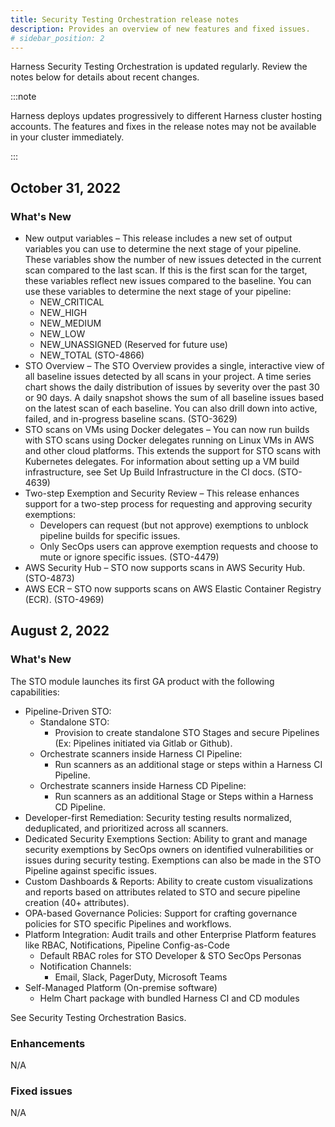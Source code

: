 ```yaml
---
title: Security Testing Orchestration release notes
description: Provides an overview of new features and fixed issues.
# sidebar_position: 2
---
```


Harness Security Testing Orchestration is updated regularly. Review the notes below for details about recent changes.

:::note

Harness deploys updates progressively to different Harness cluster hosting accounts. The features and fixes in the release notes may not be available in your cluster immediately.

:::

## October 31, 2022

### What's New

* New output variables – This release includes a new set of output variables you can use to determine the next stage of your pipeline. These variables show the number of new issues detected in the current scan compared to the last scan. If this is the first scan for the target, these variables reflect new issues compared to the baseline. You can use these variables to determine the next stage of your pipeline:
    * NEW_CRITICAL
    * NEW_HIGH
    * NEW_MEDIUM
    * NEW_LOW
    * NEW_UNASSIGNED (Reserved for future use)
    * NEW_TOTAL (STO-4866)
* STO Overview – The STO Overview provides a single, interactive view of all baseline issues detected by all scans in your project. A time series chart shows the daily distribution of issues by severity over the past 30 or 90 days. A daily snapshot shows the sum of all baseline issues based on the latest scan of each baseline. You can also drill down into active, failed, and in-progress baseline scans. (STO-3629)
* STO scans on VMs using Docker delegates – You can now run builds with STO scans using Docker delegates running on Linux VMs in AWS and other cloud platforms. This extends the support for STO scans with Kubernetes delegates.
For information about setting up a VM build infrastructure, see Set Up Build Infrastructure in the CI docs. (STO-4639)
* Two-step Exemption and Security Review – This release enhances support for a two-step process for requesting and approving security exemptions:
    * Developers can request (but not approve) exemptions to unblock pipeline builds for specific issues.
    * Only SecOps users can approve exemption requests and choose to mute or ignore specific issues. (STO-4479)
* AWS Security Hub – STO now supports scans in AWS Security Hub. (STO-4873)
* AWS ECR – STO now supports scans on AWS Elastic Container Registry (ECR). (STO-4969)

## August 2, 2022

### What's New

The STO module launches its first GA product with the following capabilities:

* Pipeline-Driven STO: 
    * Standalone STO: 
        * Provision to create standalone STO Stages and secure Pipelines (Ex: Pipelines initiated via Gitlab or Github). 
    * Orchestrate scanners inside Harness CI Pipeline: 
        * Run scanners as an additional stage or steps within a Harness CI Pipeline. 
    * Orchestrate scanners inside Harness CD Pipeline:
        * Run scanners as an additional Stage or Steps within a Harness CD Pipeline. 
* Developer-first Remediation: Security testing results normalized, deduplicated, and prioritized across all scanners. 
* Dedicated Security Exemptions Section: Ability to grant and manage security exemptions by SecOps owners on identified vulnerabilities or issues during security testing. Exemptions can also be made in the STO Pipeline against specific issues. 
* Custom Dashboards & Reports: Ability to create custom visualizations and reports based on attributes related to STO and secure pipeline creation (40+ attributes). 
* OPA-based Governance Policies: Support for crafting governance policies for STO specific Pipelines and workflows. 
* Platform Integration: Audit trails and other Enterprise Platform features like RBAC, Notifications, Pipeline Config-as-Code 
    * Default RBAC roles for STO Developer & STO SecOps Personas
    * Notification Channels: 
        * Email, Slack, PagerDuty, Microsoft Teams 
* Self-Managed Platform (On-premise software)
    * Helm Chart package with bundled Harness CI and CD modules

See Security Testing Orchestration Basics.

### Enhancements

N/A

### Fixed issues
N/A